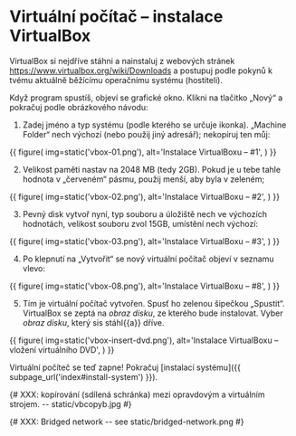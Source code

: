 # Virtuální počítač – instalace VirtualBox

VirtualBox si nejdříve stáhni a nainstaluj z webových stránek https://www.virtualbox.org/wiki/Downloads a postupuj podle pokynů k tvému aktuálně běžícímu operačnímu systému (hostiteli).

Když program spustíš, objeví se grafické okno.
Klikni na tlačitko „Nový“ a pokračuj podle obrázkového návodu:

1. Zadej jméno a typ systému (podle kterého se určuje ikonka).
   „Machine Folder“ nech výchozí (nebo použij jiný adresář);
   nekopíruj ten můj:

  {{ figure(
    img=static('vbox-01.png'),
    alt='Instalace VirtualBoxu – #1',
  ) }}

2. Velikost paměti nastav na 2048 MB (tedy 2GB).
   Pokud je u tebe tahle hodnota v „červeném“ pásmu, použij menší, aby byla
   v zeleném;

  {{ figure(
    img=static('vbox-02.png'),
    alt='Instalace VirtualBoxu – #2',
  ) }}

3. Pevný disk vytvoř nyní, typ souboru a úložiště nech ve výchozích hodnotách, velikost souboru zvol 15GB, umístění nech výchozí:

  {{ figure(
    img=static('vbox-03.png'),
    alt='Instalace VirtualBoxu – #3',
  ) }}

4. Po klepnutí na „Vytvořit“ se nový virtuální počítač objeví v seznamu vlevo:

  {{ figure(
    img=static('vbox-08.png'),
    alt='Instalace VirtualBoxu – #8',
  ) }}


5. Tím je virtuální počítač vytvořen.
   Spusť ho zelenou šipečkou „Spustit“.
   VirtualBox se zeptá na *obraz disku*, ze kterého bude instalovat.
   Vyber *obraz disku*, který sis stáhl{{a}} dříve.

  {{ figure(
    img=static('vbox-insert-dvd.png'),
    alt='Instalace VirtualBoxu – vložení virtuálního DVD',
  ) }}

Virtuální počíteč se teď zapne!
Pokračuj [instalací systému]({{ subpage_url('index#install-system') }}).


{#
XXX: kopírování (sdílená schránka) mezi opravdovým a virtuálním strojem.
   -- static/vbcopyb.jpg
#}

{#
XXX: Bridged network -- see static/bridged-network.png
#}
